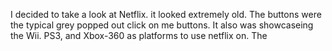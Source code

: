 I decided to take a look at Netflix. it looked extremely old. The buttons were the typical grey popped out click on me buttons. It also was showcaseing the Wii. PS3, and Xbox-360 as platforms to use netflix on. The 

